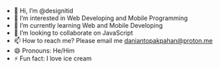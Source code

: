 - 👋 Hi, I’m @designitid
- 👀 I’m interested in Web Developing and Mobile Programming
- 🌱 I’m currently learning Web and Mobile Developing
- 💞️ I’m looking to collaborate on JavaScript
- 📫 How to reach me? Please email me daniantopakpahan@proton.me
- 😄 Pronouns: He/Him
- ⚡ Fun fact: I love ice cream

<!---
designitid/designitid is a ✨ special ✨ repository because its `README.md` (this file) appears on your GitHub profile.
You can click the Preview link to take a look at your changes.
--->

